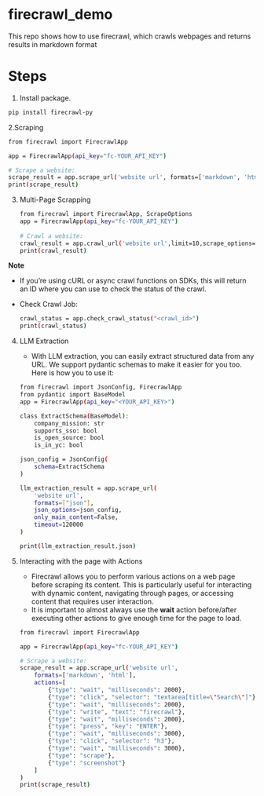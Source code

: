 # firecrawl_demo
This repo shows how to use firecrawl, which crawls webpages and returns results in markdown format

# Steps

1. Install package.

  ```bash
  pip install firecrawl-py
  ```

2.Scraping

  ```bash
  from firecrawl import FirecrawlApp

  app = FirecrawlApp(api_key="fc-YOUR_API_KEY")

  # Scrape a website:
  scrape_result = app.scrape_url('website url', formats=['markdown', 'html'])
  print(scrape_result)
  ```

3. Multi-Page Scrapping

   ```bash
   from firecrawl import FirecrawlApp, ScrapeOptions
   app = FirecrawlApp(api_key="fc-YOUR_API_KEY")
  
   # Crawl a website:
   crawl_result = app.crawl_url('website url',limit=10,scrape_options=ScrapeOptions(formats=['markdown', 'html']),)
   print(crawl_result)
   ```

**Note**
 - If you’re using cURL or async crawl functions on SDKs, this will return an ID where you can use to check the status of the crawl.

 - Check Crawl Job:
    ```bash
    crawl_status = app.check_crawl_status("<crawl_id>")
    print(crawl_status)
    ```

4. LLM Extraction
   - With LLM extraction, you can easily extract structured data from any URL. We support pydantic schemas to make it easier for you too. Here is how you to use it:
    ```bash
    from firecrawl import JsonConfig, FirecrawlApp
    from pydantic import BaseModel
    app = FirecrawlApp(api_key="<YOUR_API_KEY>")
    
    class ExtractSchema(BaseModel):
        company_mission: str
        supports_sso: bool
        is_open_source: bool
        is_in_yc: bool
    
    json_config = JsonConfig(
        schema=ExtractSchema
    )
    
    llm_extraction_result = app.scrape_url(
        'website url',
        formats=["json"],
        json_options=json_config,
        only_main_content=False,
        timeout=120000
    )
    
    print(llm_extraction_result.json)
    ```

5. Interacting with the page with Actions
   - Firecrawl allows you to perform various actions on a web page before scraping its content. This is particularly useful for interacting with dynamic content, navigating through pages, or accessing content that requires user interaction.
   - It is important to almost always use the **wait** action before/after executing other actions to give enough time for the page to load.
    ```bash
    from firecrawl import FirecrawlApp

    app = FirecrawlApp(api_key="fc-YOUR_API_KEY")
    
    # Scrape a website:
    scrape_result = app.scrape_url('website url', 
        formats=['markdown', 'html'], 
        actions=[
            {"type": "wait", "milliseconds": 2000},
            {"type": "click", "selector": "textarea[title=\"Search\"]"},
            {"type": "wait", "milliseconds": 2000},
            {"type": "write", "text": "firecrawl"},
            {"type": "wait", "milliseconds": 2000},
            {"type": "press", "key": "ENTER"},
            {"type": "wait", "milliseconds": 3000},
            {"type": "click", "selector": "h3"},
            {"type": "wait", "milliseconds": 3000},
            {"type": "scrape"},
            {"type": "screenshot"}
        ]
    )
    print(scrape_result)
    ```
 
